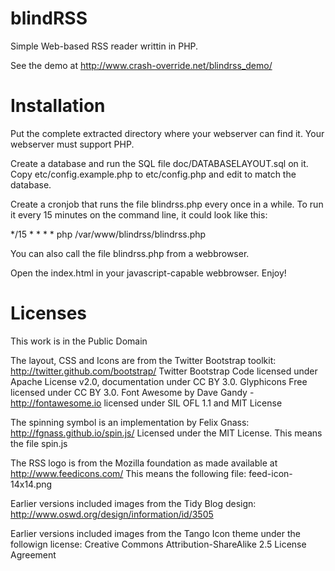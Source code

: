 blindRSS
========

Simple Web-based RSS reader writtin in PHP.

See the demo at http://www.crash-override.net/blindrss_demo/

Installation
============

Put the complete extracted directory where your webserver can find it.
Your webserver must support PHP.

Create a database and run the SQL file doc/DATABASELAYOUT.sql on it.
Copy etc/config.example.php to etc/config.php and edit to match the database.

Create a cronjob that runs the file blindrss.php every once in a while.
To run it every 15 minutes on the command line, it could look like this:

*/15 * * * * php /var/www/blindrss/blindrss.php

You can also call the file blindrss.php from a webbrowser.

Open the index.html in your javascript-capable webbrowser.
Enjoy!

Licenses
========

This work is in the Public Domain

The layout, CSS and Icons are from the Twitter Bootstrap toolkit:
	http://twitter.github.com/bootstrap/
Twitter Bootstrap Code licensed under Apache License v2.0, documentation under CC BY 3.0.
Glyphicons Free licensed under CC BY 3.0.
Font Awesome by Dave Gandy - http://fontawesome.io licensed under SIL OFL 1.1 and MIT License

The spinning symbol is an implementation by Felix Gnass: http://fgnass.github.io/spin.js/
	Licensed under the MIT License.
	This means the file spin.js

The RSS logo is from the Mozilla foundation as made available at http://www.feedicons.com/
This means the following file:
	feed-icon-14x14.png

Earlier versions included images from the Tidy Blog design:
	http://www.oswd.org/design/information/id/3505

Earlier versions included images from the Tango Icon theme under the followign license:
	Creative Commons Attribution-ShareAlike 2.5 License Agreement

